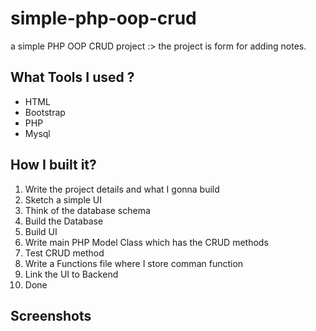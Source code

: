 # simple-php-oop-crud
a simple PHP OOP CRUD project :> the project is form for adding notes.

## What Tools I used ?

- HTML
- Bootstrap
- PHP
- Mysql

## How I built it?

1. Write the project details and what I gonna build
2. Sketch a simple UI
3. Think of the database schema
4. Build the Database
5. Build UI
6. Write main PHP Model Class which has the CRUD methods
7. Test CRUD method
8. Write a Functions file where I store comman function
9. Link the UI to Backend
10. Done

## Screenshots
